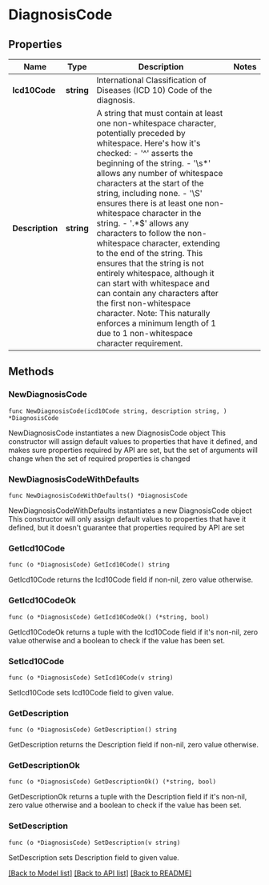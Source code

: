 # DiagnosisCode

## Properties

Name | Type | Description | Notes
------------ | ------------- | ------------- | -------------
**Icd10Code** | **string** | International Classification of Diseases (ICD 10) Code of the diagnosis. | 
**Description** | **string** | A string that must contain at least one non-whitespace character, potentially preceded by whitespace.  Here&#39;s how it&#39;s checked: - &#39;^&#39; asserts the beginning of the string. - &#39;\\s*&#39; allows any number of whitespace characters at the start of the string, including none. - &#39;\\S&#39; ensures there is at least one non-whitespace character in the string. - &#39;.*$&#39; allows any characters to follow the non-whitespace character, extending to the end of the string.  This ensures that the string is not entirely whitespace, although it can start with whitespace and can contain any characters after the first non-whitespace character.  Note: This naturally enforces a minimum length of 1 due to 1 non-whitespace character requirement. | 

## Methods

### NewDiagnosisCode

`func NewDiagnosisCode(icd10Code string, description string, ) *DiagnosisCode`

NewDiagnosisCode instantiates a new DiagnosisCode object
This constructor will assign default values to properties that have it defined,
and makes sure properties required by API are set, but the set of arguments
will change when the set of required properties is changed

### NewDiagnosisCodeWithDefaults

`func NewDiagnosisCodeWithDefaults() *DiagnosisCode`

NewDiagnosisCodeWithDefaults instantiates a new DiagnosisCode object
This constructor will only assign default values to properties that have it defined,
but it doesn't guarantee that properties required by API are set

### GetIcd10Code

`func (o *DiagnosisCode) GetIcd10Code() string`

GetIcd10Code returns the Icd10Code field if non-nil, zero value otherwise.

### GetIcd10CodeOk

`func (o *DiagnosisCode) GetIcd10CodeOk() (*string, bool)`

GetIcd10CodeOk returns a tuple with the Icd10Code field if it's non-nil, zero value otherwise
and a boolean to check if the value has been set.

### SetIcd10Code

`func (o *DiagnosisCode) SetIcd10Code(v string)`

SetIcd10Code sets Icd10Code field to given value.


### GetDescription

`func (o *DiagnosisCode) GetDescription() string`

GetDescription returns the Description field if non-nil, zero value otherwise.

### GetDescriptionOk

`func (o *DiagnosisCode) GetDescriptionOk() (*string, bool)`

GetDescriptionOk returns a tuple with the Description field if it's non-nil, zero value otherwise
and a boolean to check if the value has been set.

### SetDescription

`func (o *DiagnosisCode) SetDescription(v string)`

SetDescription sets Description field to given value.



[[Back to Model list]](../README.md#documentation-for-models) [[Back to API list]](../README.md#documentation-for-api-endpoints) [[Back to README]](../README.md)


